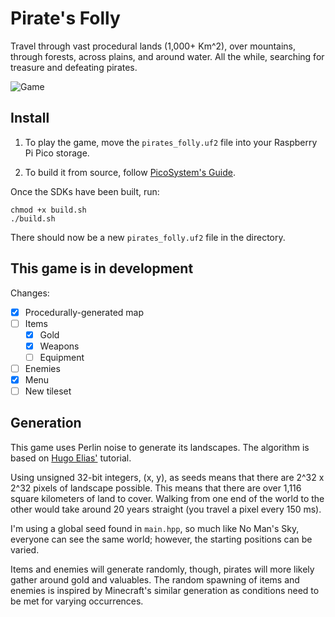 # Pirate's Folly

Travel through vast procedural lands (1,000+ Km^2), over mountains, through forests, across plains, and around water. All the while, searching for treasure and defeating pirates.

![Game](https://slc.is/images/piratesFolly2.webp)

## Install

1. To play the game, move the `pirates_folly.uf2` file into your Raspberry Pi Pico storage.

2. To build it from source, follow [PicoSystem's Guide](https://learn.pimoroni.com/article/getting-started-with-picosystem-and-c++).

Once the SDKs have been built, run:

```shell
chmod +x build.sh
./build.sh
```

There should now be a new `pirates_folly.uf2` file in the directory.

## This game is in development

Changes:
- [x] Procedurally-generated map
- [ ] Items
  - [x] Gold
  - [x] Weapons
  - [ ] Equipment
- [ ] Enemies
- [x] Menu
- [ ] New tileset

## Generation

This game uses Perlin noise to generate its landscapes. The algorithm is based on [Hugo Elias'](https://web.archive.org/web/20160303203643/http://freespace.virgin.net/hugo.elias/models/m_perlin.htm) tutorial.

Using unsigned 32-bit integers, (x, y), as seeds means that there are 2^32 x 2^32 pixels of landscape possible. This means that there are over 1,116 square kilometers of land to cover. Walking from one end of the world to the other would take around 20 years straight (you travel a pixel every 150 ms).

I'm using a global seed found in `main.hpp`, so much like No Man's Sky, everyone can see the same world; however, the starting positions can be varied.

Items and enemies will generate randomly, though, pirates will more likely gather around gold and valuables. The random spawning of items and enemies is inspired by Minecraft's similar generation as conditions need to be met for varying occurrences.

